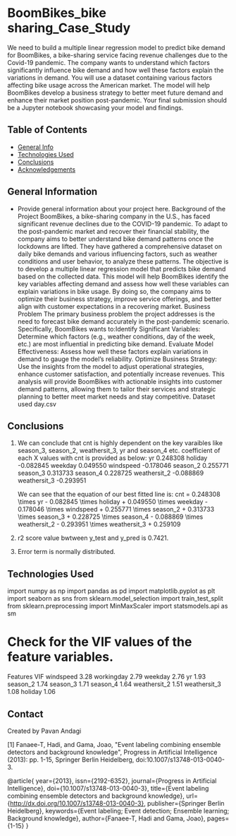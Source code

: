 # BoomBikes_bike sharing_Case_Study
We need to build a multiple linear regression model to predict bike demand for BoomBikes, a bike-sharing service facing revenue challenges due to the Covid-19 pandemic. The company wants to understand which factors significantly influence bike demand and how well these factors explain the variations in demand. You will use a dataset containing various factors affecting bike usage across the American market. The model will help BoomBikes develop a business strategy to better meet future demand and enhance their market position post-pandemic. Your final submission should be a Jupyter notebook showcasing your model and findings.

## Table of Contents
* [General Info](#general-information)
* [Technologies Used](#technologies-used)
* [Conclusions](#conclusions)
* [Acknowledgements](#acknowledgements)

## General Information
- Provide general information about your project here.
  Background of the Project
   BoomBikes, a bike-sharing company in the U.S., has faced significant revenue declines due to the COVID-19 pandemic. To adapt to the post-pandemic market and recover their financial stability, the company aims to better understand bike demand patterns once the lockdowns are lifted. They have gathered a comprehensive dataset on daily bike demands and various influencing factors, such as weather conditions and user behavior, to analyze these patterns.
   The objective is to develop a multiple linear regression model that predicts bike demand based on the collected data. This model will help BoomBikes identify the key variables affecting demand and assess how well these variables can explain variations in bike usage. By doing so, the company aims to optimize their business strategy, improve service offerings, and better align with customer expectations in a recovering market.
  Business Problem
   The primary business problem the project addresses is the need to forecast bike demand accurately in the post-pandemic scenario. Specifically, BoomBikes wants to:Identify Significant Variables: Determine which factors (e.g., weather conditions, day of the week, etc.) are most influential in predicting bike demand. Evaluate Model Effectiveness: Assess how well these factors explain variations in demand to gauge the model’s reliability.
   Optimize Business Strategy: Use the insights from the model to adjust operational strategies, enhance customer satisfaction, and potentially increase revenues.
   This analysis will provide BoomBikes with actionable insights into customer demand patterns, allowing them to tailor their services and strategic planning to better meet market needs and stay competitive.
  Dataset used 
   day.csv

## Conclusions
 1. We can conclude that cnt is highly dependent on the key varaibles like season_3, season_2, weathersit_3, yr and season_4 etc. coefficient of each X values with cnt is provided as below:
   yr              0.248308
   holiday        -0.082845
   weekday         0.049550
   windspeed      -0.178046
   season_2        0.255771
   season_3        0.313733
   season_4        0.228725
   weathersit_2   -0.088869
   weathersit_3   -0.293951

    We can see that the equation of our best fitted line is:
    cnt = 0.248308  \times  yr - 0.082845  \times  holiday + 0.049550 \times weekday - 0.178046 \times windspeed + 0.255771 \times season_2 + 0.313733 \times season_3 + 0.228725 \times season_4 - 0.088869 \times weathersit_2 - 0.293951 \times weathersit_3 + 0.259109
2. r2 score value bwtween y_test and y_pred is 0.7421.
3. Error term is normally distributed. 


## Technologies Used
import numpy as np
import pandas as pd
import matplotlib.pyplot as plt
import seaborn as sns
from sklearn.model_selection import train_test_split
from sklearn.preprocessing import MinMaxScaler
import statsmodels.api as sm

# Check for the VIF values of the feature variables. 
Features	VIF
windspeed	3.28
workingday	2.79
weekday	    2.76
yr	        1.93
season_2	1.74
season_3	1.71
season_4	1.64
weathersit_2	1.51
weathersit_3	1.08
holiday	    1.06


## Contact
Created by Pavan Andagi

<!-- ## License -->
[1] Fanaee-T, Hadi, and Gama, Joao, "Event labeling combining ensemble detectors and background knowledge", Progress in Artificial Intelligence (2013): pp. 1-15, Springer Berlin Heidelberg, doi:10.1007/s13748-013-0040-3.

@article{
	year={2013},
	issn={2192-6352},
	journal={Progress in Artificial Intelligence},
	doi={10.1007/s13748-013-0040-3},
	title={Event labeling combining ensemble detectors and background knowledge},
	url={http://dx.doi.org/10.1007/s13748-013-0040-3},
	publisher={Springer Berlin Heidelberg},
	keywords={Event labeling; Event detection; Ensemble learning; Background knowledge},
	author={Fanaee-T, Hadi and Gama, Joao},
	pages={1-15}
}
